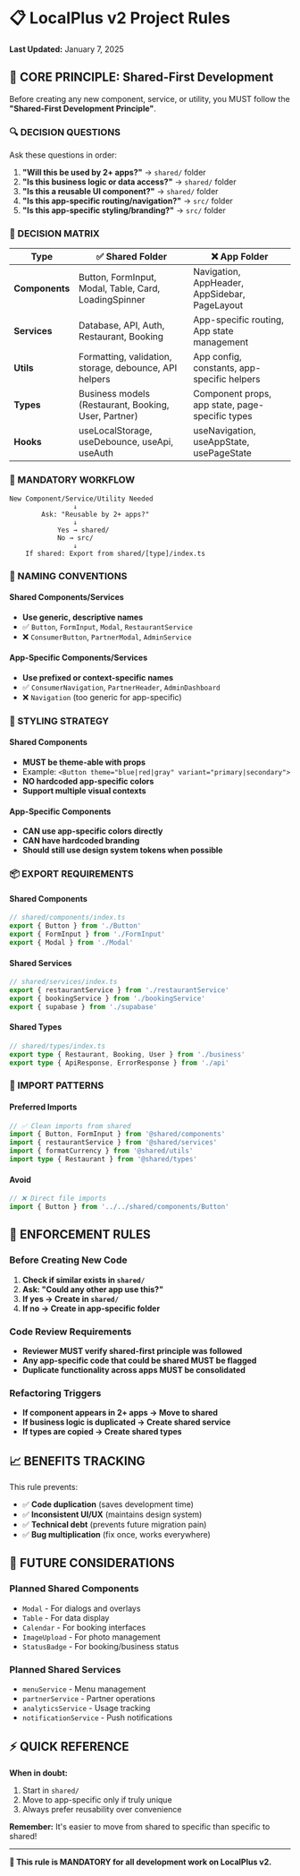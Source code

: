 # 📋 LocalPlus v2 Project Rules

**Last Updated:** January 7, 2025

## 🎯 **CORE PRINCIPLE: Shared-First Development**

Before creating any new component, service, or utility, you MUST follow the **"Shared-First Development Principle"**.

### **🔍 DECISION QUESTIONS**

Ask these questions in order:

1. **"Will this be used by 2+ apps?"** → `shared/` folder
2. **"Is this business logic or data access?"** → `shared/` folder  
3. **"Is this a reusable UI component?"** → `shared/` folder
4. **"Is this app-specific routing/navigation?"** → `src/` folder
5. **"Is this app-specific styling/branding?"** → `src/` folder

### **📁 DECISION MATRIX**

| **Type** | **✅ Shared Folder** | **❌ App Folder** |
|----------|---------------------|-------------------|
| **Components** | Button, FormInput, Modal, Table, Card, LoadingSpinner | Navigation, AppHeader, AppSidebar, PageLayout |
| **Services** | Database, API, Auth, Restaurant, Booking | App-specific routing, App state management |
| **Utils** | Formatting, validation, storage, debounce, API helpers | App config, constants, app-specific helpers |
| **Types** | Business models (Restaurant, Booking, User, Partner) | Component props, app state, page-specific types |
| **Hooks** | useLocalStorage, useDebounce, useApi, useAuth | useNavigation, useAppState, usePageState |

### **🔄 MANDATORY WORKFLOW**

```
New Component/Service/Utility Needed
                ↓
        Ask: "Reusable by 2+ apps?"
                ↓
            Yes → shared/
            No → src/
                ↓
    If shared: Export from shared/[type]/index.ts
```

### **📝 NAMING CONVENTIONS**

#### **Shared Components/Services**
- **Use generic, descriptive names**
- ✅ `Button`, `FormInput`, `Modal`, `RestaurantService`
- ❌ `ConsumerButton`, `PartnerModal`, `AdminService`

#### **App-Specific Components/Services**
- **Use prefixed or context-specific names**
- ✅ `ConsumerNavigation`, `PartnerHeader`, `AdminDashboard`
- ❌ `Navigation` (too generic for app-specific)

### **🎨 STYLING STRATEGY**

#### **Shared Components**
- **MUST be theme-able with props**
- Example: `<Button theme="blue|red|gray" variant="primary|secondary">`
- **NO hardcoded app-specific colors**
- **Support multiple visual contexts**

#### **App-Specific Components**
- **CAN use app-specific colors directly**
- **CAN have hardcoded branding**
- **Should still use design system tokens when possible**

### **📦 EXPORT REQUIREMENTS**

#### **Shared Components**
```typescript
// shared/components/index.ts
export { Button } from './Button'
export { FormInput } from './FormInput'
export { Modal } from './Modal'
```

#### **Shared Services**
```typescript
// shared/services/index.ts
export { restaurantService } from './restaurantService'
export { bookingService } from './bookingService'
export { supabase } from './supabase'
```

#### **Shared Types**
```typescript
// shared/types/index.ts
export type { Restaurant, Booking, User } from './business'
export type { ApiResponse, ErrorResponse } from './api'
```

### **🔧 IMPORT PATTERNS**

#### **Preferred Imports**
```typescript
// ✅ Clean imports from shared
import { Button, FormInput } from '@shared/components'
import { restaurantService } from '@shared/services'
import { formatCurrency } from '@shared/utils'
import type { Restaurant } from '@shared/types'
```

#### **Avoid**
```typescript
// ❌ Direct file imports
import { Button } from '../../shared/components/Button'
```

## 🚨 **ENFORCEMENT RULES**

### **Before Creating New Code**
1. **Check if similar exists in `shared/`**
2. **Ask: "Could any other app use this?"**
3. **If yes → Create in `shared/`**
4. **If no → Create in app-specific folder**

### **Code Review Requirements**
- **Reviewer MUST verify shared-first principle was followed**
- **Any app-specific code that could be shared MUST be flagged**
- **Duplicate functionality across apps MUST be consolidated**

### **Refactoring Triggers**
- **If component appears in 2+ apps → Move to shared**
- **If business logic is duplicated → Create shared service**
- **If types are copied → Create shared types**

## 📈 **BENEFITS TRACKING**

This rule prevents:
- ✅ **Code duplication** (saves development time)
- ✅ **Inconsistent UI/UX** (maintains design system)
- ✅ **Technical debt** (prevents future migration pain)
- ✅ **Bug multiplication** (fix once, works everywhere)

## 🔮 **FUTURE CONSIDERATIONS**

### **Planned Shared Components**
- `Modal` - For dialogs and overlays
- `Table` - For data display
- `Calendar` - For booking interfaces
- `ImageUpload` - For photo management
- `StatusBadge` - For booking/business status

### **Planned Shared Services**
- `menuService` - Menu management
- `partnerService` - Partner operations
- `analyticsService` - Usage tracking
- `notificationService` - Push notifications

## ⚡ **QUICK REFERENCE**

**When in doubt:** 
1. Start in `shared/`
2. Move to app-specific only if truly unique
3. Always prefer reusability over convenience

**Remember:** It's easier to move from shared to specific than specific to shared!

---

**🎯 This rule is MANDATORY for all development work on LocalPlus v2.** 